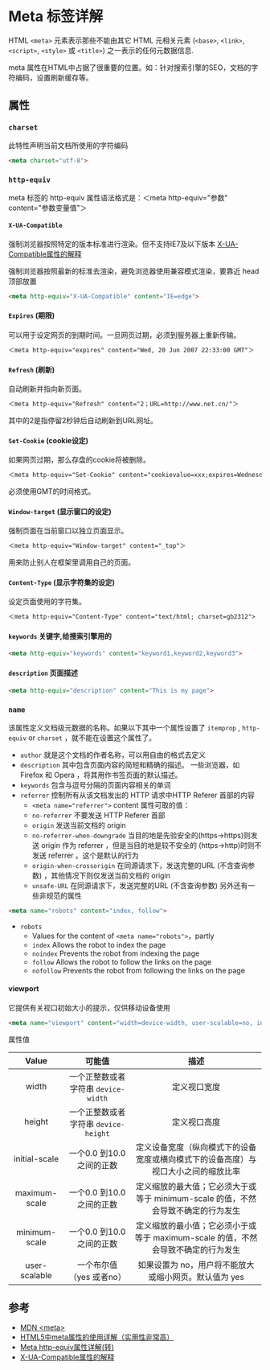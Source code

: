 # Meta 标签详解
HTML `<meta>` 元素表示那些不能由其它 HTML 元相关元素 (`<base>`, `<link>`, `<script>`, `<style>` 或 `<title>`) 之一表示的任何元数据信息.

meta 属性在HTML中占据了很重要的位置。如：针对搜索引擎的SEO，文档的字符编码，设置刷新缓存等。
## 属性
### `charset`
此特性声明当前文档所使用的字符编码
```html
<meta charset="utf-8">
```

### `http-equiv`
meta 标签的 http-equiv 属性语法格式是：＜meta http-equiv="参数" content="参数变量值"＞

#### `X-UA-Compatible`
强制浏览器按照特定的版本标准进行渲染。但不支持IE7及以下版本
[X-UA-Compatible属性的解释](https://cnbin.github.io/blog/2016/02/03/x-ua-compatibleshu-xing-de-jie-shi/)

强制浏览器按照最新的标准去渲染，避免浏览器使用兼容模式渲染，要靠近 head 顶部放置
```html
<meta http-equiv="X-UA-Compatible" content="IE=edge">
```

#### `Expires` (期限) 
可以用于设定网页的到期时间。一旦网页过期，必须到服务器上重新传输。 
```html
＜meta http-equiv="expires" content="Wed, 20 Jun 2007 22:33:00 GMT"＞  
```

#### `Refresh` (刷新) 
自动刷新并指向新页面。
```html
＜meta http-equiv="Refresh" content="2；URL=http://www.net.cn/"＞  
```
其中的2是指停留2秒钟后自动刷新到URL网址。 

#### `Set-Cookie` (cookie设定) 
如果网页过期，那么存盘的cookie将被删除。 
```html
＜meta http-equiv="Set-Cookie" content="cookievalue=xxx;expires=Wednesday, 20-Jun-2007 22:33:00 GMT； path=/"＞  
```
必须使用GMT的时间格式。 

#### `Window-target` (显示窗口的设定) 
强制页面在当前窗口以独立页面显示。 
```html
＜meta http-equiv="Window-target" content="_top"＞  
```
用来防止别人在框架里调用自己的页面。

#### `Content-Type` (显示字符集的设定) 
设定页面使用的字符集。
```html
＜meta http-equiv="Content-Type" content="text/html; charset=gb2312">
```

#### `keywords` 关键字,给搜索引擎用的 
```html
<meta http-equiv="keywords" content="keyword1,keyword2,keyword3">
```

#### `description` 页面描述
```html
<meta http-equiv="description" content="This is my page">
```
### `name`
该属性定义文档级元数据的名称。如果以下其中一个属性设置了 `itemprop` , `http-equiv` or `charset` ，就不能在设置这个属性了。
- `author` 就是这个文档的作者名称，可以用自由的格式去定义
- `description` 其中包含页面内容的简短和精确的描述。 一些浏览器，如 Firefox 和 Opera ，将其用作书签页面的默认描述。
- `keywords` 包含与逗号分隔的页面内容相关的单词
- `referrer` 控制所有从该文档发出的 HTTP 请求中HTTP Referer 首部的内容
    - `<meta name="referrer">` content 属性可取的值：
    - `no-referrer` 不要发送 HTTP Referer 首部
    - `origin` 发送当前文档的 origin
    - `no-referrer-when-downgrade` 当目的地是先验安全的(https->https)则发送 origin 作为 referrer ，但是当目的地是较不安全的 (https->http)时则不发送 referrer 。这个是默认的行为
    - `origin-when-crossorigin` 在同源请求下，发送完整的URL (不含查询参数) ，其他情况下则仅发送当前文档的 origin
    - `unsafe-URL` 在同源请求下，发送完整的URL (不含查询参数)
另外还有一些非规范的属性
```html
<meta name="robots" content="index, follow">
```
- `robots` 
  - Values for the content of `<meta name="robots">`，partly
  - `index` Allows the robot to index the page
  - `noindex` Prevents the robot from indexing the page
  - `follow` Allows the robot to follow the links on the page
  - `nofollow` Prevents the robot from following the links on the page

#### viewport
它提供有关视口初始大小的提示，仅供移动设备使用
```html
<meta name="viewport" content="width=device-width, user-scalable=no, initial-scale=1.0, maximum-scale=1.0, minimum-scale=1.0">
```
属性值

|Value|可能值|描述|
|:-:|:-:|:-:|
|width|一个正整数或者字符串 `device-width` |定义视口宽度|
|height|一个正整数或者字符串 `device-height` |定义视口高度|
|initial-scale|一个0.0 到10.0之间的正数	|定义设备宽度（纵向模式下的设备宽度或横向模式下的设备高度）与视口大小之间的缩放比率|
|maximum-scale|一个0.0 到10.0之间的正数|定义缩放的最大值；它必须大于或等于 minimum-scale 的值，不然会导致不确定的行为发生|
|minimum-scale|一个0.0 到10.0之间的正数|定义缩放的最小值；它必须小于或等于 maximum-scale 的值，不然会导致不确定的行为发生|
|user-scalable|一个布尔值（yes 或者no）|如果设置为 no，用户将不能放大或缩小网页。默认值为 yes|

## 参考
- [MDN \<meta\>](https://developer.mozilla.org/zh-CN/docs/Web/HTML/Element/meta)
- [HTML5中meta属性的使用详解（实用性非常高）](https://www.cnblogs.com/chris-oil/p/6663609.html)
- [Meta http-equiv属性详解(转)](http://kinglyhum.iteye.com/blog/827807)
- [X-UA-Compatible属性的解释](https://cnbin.github.io/blog/2016/02/03/x-ua-compatibleshu-xing-de-jie-shi/)
